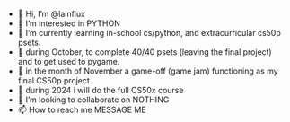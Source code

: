 - 👋 Hi, I’m @lainflux
- 👀 I’m interested in PYTHON
- 🌱 I’m currently learning in-school cs/python, and extracurricular cs50p psets.
- 🌱 during October, to complete 40/40 psets (leaving the final project) and to get used to pygame.
- 🌱 in the month of November a game-off (game jam) functioning as my final CS50p project.
- 🌱 during 2024 i will do the full CS50x course
- 💞️ I’m looking to collaborate on NOTHING
- 📫 How to reach me MESSAGE ME 

<!---
lemonandlymer/lemonandlymer is a ✨ special ✨ repository because its `README.md` (this file) appears on your GitHub profile.
You can click the Preview link to take a look at your changes.
--->
